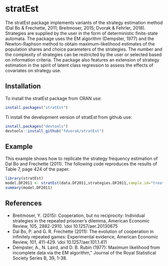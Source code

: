 
<!-- README.md is generated from README.Rmd. Please edit that file -->

# stratEst

The stratEst package implements variants of the strategy estimation method (Dal Bo & Frechette, 2011; Breitmoser, 2015; Dvorak & Fehrler, 2018). Strategies are supplied by the user in the form of
deterministic finite-state automata. The package uses the EM algorithm
(Dempster, 1977) and the Newton-Raphson method to obtain
maximum-likelihood estimates of the population shares and choice
parameters of the strategies. The number and the complexity of
strategies can be restricted by the user or selected based on
information criteria. The package also features an extension of strategy
estimation in the spirit of latent class regression to assess the
effects of covariates on strategy use.

## Installation

To install the stratEst package from CRAN use:

``` r
install.packages("stratEst")
```

Ti install the development version of stratEst from github use:

``` r
install.packages("devtools")
devtools::install_github("fdvorak/stratEst")
```

## Example

This example shows how to replicate the strategy frequency estimation of Dal Bo and Frechette (2011). The following code reproduces the results of Table 7, page 424 of the paper.

``` r
library(stratEst)
model.DF2011 <- stratEst(data.DF2011,strategies.DF2011,sample.id="treatment" )
summary(model.DF2011)
```

## References

  - Breitmoser, Y. (2015): Cooperation, but no reciprocity: Individual
    strategies in the repeated prisoner’s dilemma, American Economic
    Review, 105, 2882-2910. \doi 10.1257/aer.20130675
  - Dal Bo, P. and G. R. Frechette (2011): The evolution of cooperation
    in infinitely repeated games: Experimental evidence, American
    Economic Review, 101, 411-429. \doi 10.1257/aer.101.1.411
  - Dempster, A., N. Laird, and D. B. Rubin (1977): Maximum likelihood
    from incomplete data via the EM algorithm," Journal of the Royal
    Statistical Society Series B, 39, 1-38.
